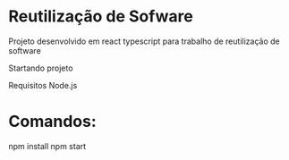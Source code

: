 # Reutilização de Sofware
Projeto desenvolvido em react typescript para trabalho de reutilização de software

Startando projeto

Requisitos Node.js

# Comandos:
npm install 
npm start
